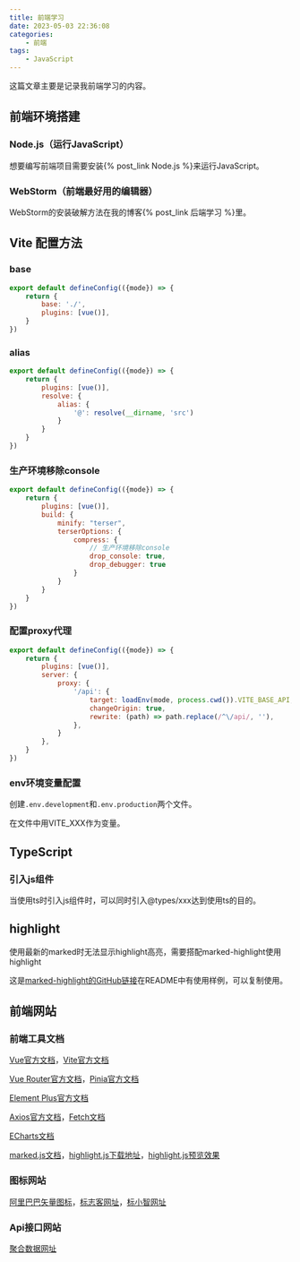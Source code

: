 ```yaml
---
title: 前端学习
date: 2023-05-03 22:36:08
categories:
    - 前端
tags:
    - JavaScript
---
```


这篇文章主要是记录我前端学习的内容。

<!--more-->

## 前端环境搭建

### Node.js（运行JavaScript）

想要编写前端项目需要安装{% post_link Node.js %}来运行JavaScript。

### WebStorm（前端最好用的编辑器）

WebStorm的安装破解方法在我的博客{% post_link 后端学习 %}里。

## Vite 配置方法

### base

```js
export default defineConfig(({mode}) => {
    return {
        base: './',
        plugins: [vue()],
    }
})
```

### alias

```js
export default defineConfig(({mode}) => {
    return {
        plugins: [vue()],
        resolve: {
            alias: {
                '@': resolve(__dirname, 'src')
            }
        }
    }
})
```

### 生产环境移除console

```js
export default defineConfig(({mode}) => {
    return {
        plugins: [vue()],
        build: {
            minify: "terser",
            terserOptions: {
                compress: {
                    // 生产环境移除console
                    drop_console: true,
                    drop_debugger: true
                }
            }
        }
    }
})
```

### 配置proxy代理

```js
export default defineConfig(({mode}) => {
    return {
        plugins: [vue()],
        server: {
            proxy: {
                '/api': {
                    target: loadEnv(mode, process.cwd()).VITE_BASE_API,
                    changeOrigin: true,
                    rewrite: (path) => path.replace(/^\/api/, ''),
                },
            }
        },
    }
})

```

### env环境变量配置

创建`.env.development`和`.env.production`两个文件。

在文件中用VITE_XXX作为变量。

## TypeScript

### 引入js组件

当使用ts时引入js组件时，可以同时引入@types/xxx达到使用ts的目的。

## highlight

使用最新的marked时无法显示highlight高亮，需要搭配marked-highlight使用highlight

这是[marked-highlight的GitHub链接](https://github.com/markedjs/marked-highlight)在README中有使用样例，可以复制使用。

## 前端网站

### 前端工具文档

[Vue官方文档](https://cn.vuejs.org/)，[Vite官方文档](https://cn.vitejs.dev/)

[Vue Router官方文档](https://router.vuejs.org/zh/)，[Pinia官方文档](https://pinia.vuejs.org/zh/)

[Element Plus官方文档](https://element-plus.gitee.io/zh-CN/)

[Axios官方文档](https://www.axios-http.cn/)，[Fetch文档](https://developer.mozilla.org/zh-CN/docs/Web/API/Fetch_API/Using_Fetch)

[ECharts文档](https://echarts.apache.org/handbook/zh/get-started/)

[marked.js文档](http://www.dagoogle.cn/n/745.html)，[highlight.js下载地址](https://highlightjs.org/)，[highlight.js预览效果](https://highlightjs.org/static/demo/)

### 图标网站

[阿里巴巴矢量图标](https://www.iconfont.cn/)，[标志客网址](https://www.logomaker.com.cn/)，[标小智网址](https://www.logosc.cn/logo/favicon)

### Api接口网站

[聚合数据网址](https://www.juhe.cn/)

